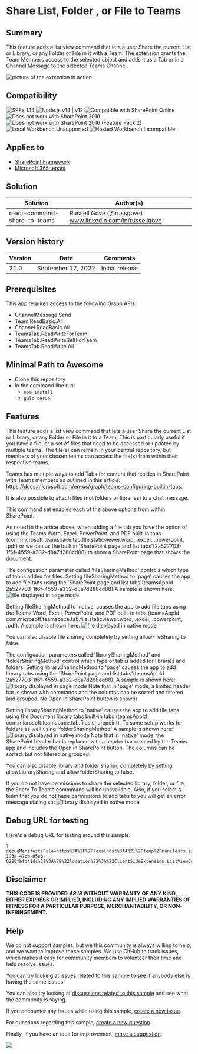 # Share List, Folder , or File to Teams


## Summary

This feature adds a list view command that lets a user Share the current List or Library, or any Folder or File in it with a Team. The extension grants the Team Members access to the selected object and adds it as a Tab or in a Channel Message to the selected Teams Channel.

![picture of the extension in action](assets/preview.png)


## Compatibility

![SPFx 1.14](https://img.shields.io/badge/SPFx-1.14-green.svg)
![Node.js v14 | v12](https://img.shields.io/badge/Node.js-v14%20%7C%20v12-green.svg)
![Compatible with SharePoint Online](https://img.shields.io/badge/SharePoint%20Online-Compatible-green.svg)
![Does not work with SharePoint 2019](https://img.shields.io/badge/SharePoint%20Server%202019-Incompatible-red.svg "SharePoint Server 2019 requires SPFx 1.4.1 or lower")
![Does not work with SharePoint 2016 (Feature Pack 2)](https://img.shields.io/badge/SharePoint%20Server%202016%20(Feature%20Pack%202)-Incompatible-red.svg "SharePoint Server 2016 Feature Pack 2 requires SPFx 1.1")
![Local Workbench Unsupported](https://img.shields.io/badge/Local%20Workbench-Unsupported-red.svg "Local workbench is no longer available as of SPFx 1.13 and above")
![Hosted Workbench Incompatible](https://img.shields.io/badge/Hosted%20Workbench-Incompatible-red.svg "Does not work with hosted workbench")

## Applies to

* [SharePoint Framework](https://docs.microsoft.com/sharepoint/dev/spfx/sharepoint-framework-overview)
* [Microsoft 365 tenant](https://docs.microsoft.com/sharepoint/dev/spfx/set-up-your-developer-tenant)



## Solution

Solution|Author(s)
--------|---------
react-command-share-to-teams |Russell Gove (@russgove) www.linkedin.com/in/russellgove

## Version history

Version|Date|Comments
-------|----|--------
21.0|September 17, 2022|Initial release

## Prerequisites

This app requires access to the following Graph APIs:
 
 * ChannelMessage.Send
 * Team.ReadBasic.All
 * Channel.ReadBasic.All
 * TeamsTab.ReadWriteForTeam
 * TeamsTab.ReadWriteSelfForTeam
 * TeamsTab.ReadWrite.All
 


## Minimal Path to Awesome

* Clone this repository
* in the command line run:
  * `npm install`
  * `gulp serve`


## Features

This feature adds a list view command that lets a user Share the current List or Library, or any Folder or File in it to a Team. 
This is particularly useful if you have a file, or a set of files that need to be accessed or updated by multiple teams. The file(s)
can remain in your central repository, but members of your chosen teams can access the file(s) from within their respective teams.

Teams has multiple ways to add Tabs for  content that resides in SharePoint with Teams members as outlined in this article: https://docs.microsoft.com/en-us/graph/teams-configuring-builtin-tabs.

It is also possible to attach files (not folders or libraries) to a chat message.

This command set enables each of the above  options from within SharePoint.

As noted in the artice above, when adding a file tab you have the option of using the Teams Word, Excel, PowerPoint, and PDF built-in tabs (com.microsoft.teamspace.tab.file.staticviewer.word, .excel, .powerpoint, .pdf) or we can us the built in  'SharePoint page and list tabs'(2a527703-1f6f-4559-a332-d8a7d288cd88) to show a SharePoint page that shows the document.

The configuation parameter called 'fileSharingMethod' controls which type of tab is added for files. Setting fileSharingMethod to 'page' causes the app to add file tabs using the 'SharePoint page and list tabs'(teamsAppId 2a527703-1f6f-4559-a332-d8a7d288cd88).A sample is shown here:
![file displayed in page mode](assets/filepage.png)

Setting fileSharingMethod to 'native' causes the app to add file tabs using the Teams Word, Excel, PowerPoint, and PDF built-in tabs (teamsAppId com.microsoft.teamspace.tab.file.staticviewer.word, .excel, .powerpoint, .pdf). A sample is shown here:
![file displayed in native mode](assets/filenative.png)


You can also disable file sharing completely by setting allowFileSharing to false.

The configuation parameters called 'librarySharingMethod' and 'folderSharingMethod' control which type of tab is added for libraries and folders. Setting librarySharingMethod to 'page' causes the app to add library tabs using the 'SharePoint page and list tabs'(teamsAppId 2a527703-1f6f-4559-a332-d8a7d288cd88). A sample is shown here:
![library displayed in page mode](assets/librarypage.png)
Note that in 'page' mode, a limited header bar is shown with commands and the columns can be sorted and filtered and grouped. No Open in SharePoint button is shown)

Setting librarySharingMethod to 'native' causes the app to add file tabs using the Document library tabs built-in tabs (teamsAppId com.microsoft.teamspace.tab.files.sharepoint). Te same setup works for folders as well using 'folderSharingMethod'  A sample is shown here:
![library displayed in native mode](assets/libraryNative.png)
Note that in 'native' mode, the SharePoint header bar is replaced with a header bar created by the Teams app and includes the Open in SharePoint button. The columns can be sorted, but not filtered or grouped.


You can also disable library and folder sharing completely by setting allowLibrarySharing and allowFolderSharing to false.

If you do not have permissions to share the selected library, folder, or file, the Share To Teams commmand will be unavailable. Also, if you select a team that you do not hape permissions to add tabs to you will get an error message stating so:
![library displayed in native mode](assets/noPermissions.png)


## Debug URL for testing

Here's a debug URL for testing around this sample.

```
?debugManifestsFile=https%3A%2F%2Flocalhost%3A4321%2Ftemp%2Fmanifests.js&loadSPFX=true&customActions=%7B%2202b09893-193a-47bb-85e6-0280fbfd41dc%22%3A%7B%22location%22%3A%22ClientSideExtension.ListViewCommandSet.CommandBar%22%2C%22properties%22%3A%7B%22supportedFileTypes%22%3A%22doc%2C+docx%2C+pdf%2C+ppsx%2C+ppt%2C+pptx%2C+jpg%2C+jpeg%2C+png%2C+xls%2C+xlsx%2C+txt%2C+html%2C+gif%2C+aspx%22%2C%22allowListSharing%22%3Atrue%2C%22allowFolderSharing%22%3Atrue%2C%22allowFileSharing%22%3Atrue%2C%22librarySharingMethod%22%3A%22page%22%2C%22folderSharingMethod%22%3A%22page%22%2C%22fileSharingMethod%22%3A%22native%22%7D%7D%7D
```



## Disclaimer

**THIS CODE IS PROVIDED *AS IS* WITHOUT WARRANTY OF ANY KIND, EITHER EXPRESS OR IMPLIED, INCLUDING ANY IMPLIED WARRANTIES OF FITNESS FOR A PARTICULAR PURPOSE, MERCHANTABILITY, OR NON-INFRINGEMENT.**

## Help

We do not support samples, but we this community is always willing to help, and we want to improve these samples. We use GitHub to track issues, which makes it easy for  community members to volunteer their time and help resolve issues.

You can try looking at [issues related to this sample](https://github.com/pnp/sp-dev-fx-extensions/issues?q=label%3AYOUR-SOLUTION-NAME) to see if anybody else is having the same issues.

You can also try looking at [discussions related to this sample](https://github.com/pnp/sp-dev-fx-extensions/discussions?discussions_q=label%3AYOUR-SOLUTION-NAME) and see what the community is saying.

If you encounter any issues while using this sample, [create a new issue](https://github.com/pnp/sp-dev-fx-extensions/issues/new?assignees=&labels=Needs%3A+Triage+%3Amag%3A%2Ctype%3Abug-suspected&template=bug-report.yml&sample=YOUR-SOLUTION-NAME&authors=@YOURGITHUBUSERNAME&title=YOUR-SOLUTION-NAME%20-%20).

For questions regarding this sample, [create a new question](https://github.com/pnp/sp-dev-fx-extensions/issues/new?assignees=&labels=Needs%3A+Triage+%3Amag%3A%2Ctype%3Abug-suspected&template=question.yml&sample=YOUR-SOLUTION-NAME&authors=@YOURGITHUBUSERNAME&title=YOUR-SOLUTION-NAME%20-%20).

Finally, if you have an idea for improvement, [make a suggestion](https://github.com/pnp/sp-dev-fx-extensions/issues/new?assignees=&labels=Needs%3A+Triage+%3Amag%3A%2Ctype%3Abug-suspected&template=suggestion.yml&sample=YOUR-SOLUTION-NAME&authors=@YOURGITHUBUSERNAME&title=YOUR-SOLUTION-NAME%20-%20).

<img src="https://pnptelemetry.azurewebsites.net/sp-dev-fx-extensions/samples/readme-template" />
